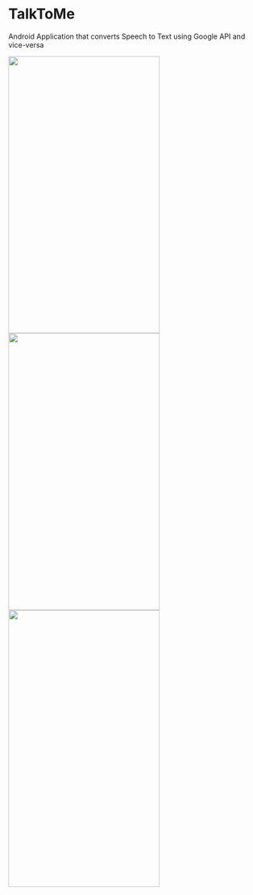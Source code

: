# TalkToMe
Android Application that converts Speech to Text using Google API and vice-versa

<img src="https://user-images.githubusercontent.com/43178958/90164027-8137f000-ddb4-11ea-9d53-e342ba9af173.gif" width="300" height="550"/><img src="https://user-images.githubusercontent.com/43178958/90164243-c8be7c00-ddb4-11ea-90ee-945ff22ee170.gif" width="300" height="550"/><img src="https://user-images.githubusercontent.com/43178958/90166496-f658f480-ddb7-11ea-8921-647e67f207c1.gif" width="300" height="550"/>

